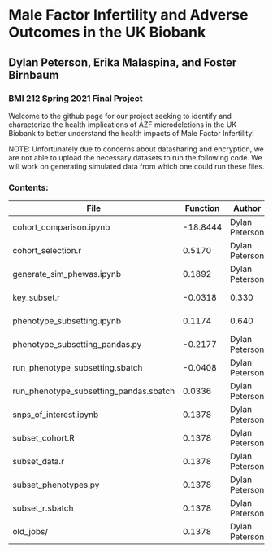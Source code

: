 # Male Factor Infertility and Adverse Outcomes in the UK Biobank
## Dylan Peterson, Erika Malaspina, and Foster Birnbaum
### BMI 212 Spring 2021 Final Project

Welcome to the github page for our project seeking to identify and characterize the health implications 
of AZF microdeletions in the UK Biobank to better understand the health impacts of Male Factor Infertility!

NOTE: Unfortunately due to concerns about datasharing and encryption, we are not able to upload the necessary datasets to run the following code.
We will work on generating simulated data from which one could run these files. 

### Contents:

| File                                 | Function                    | Author           | Run Order |
|--------------------------------------|-----------------------------|----------------|-------|
| cohort_comparison.ipynb| -18.8444 | Dylan Peterson |  |
| cohort_selection.r                          | 0.5170   | Dylan Peterson  | 1.000 |
| generate_sim_phewas.ipynb             | 0.1892   | Dylan Peterson    | 0.679 |
| key_subset.r                | -0.0318  | 0.330    | Dylan Peterson |
| phenotype_subsetting.ipynb | 0.1174   | 0.640    | Dylan Peterson |
| phenotype_subsetting_pandas.py  | -0.2177  | Dylan Peterson  | 1.000 |
| run_phenotype_subsetting.sbatch  | -0.0408  | Dylan Peterson  | 1.000 |
| run_phenotype_subsetting_pandas.sbatch                                 | 0.0336   | Dylan Peterson  | 1.000 |
| snps_of_interest.ipynb                                | 0.1378   | Dylan Peterson  | 1.000 |
| subset_cohort.R                                 | 0.1378   | Dylan Peterson  | 1.000 |
| subset_data.r                                 | 0.1378   | Dylan Peterson | 1.000 |
| subset_phenotypes.py                                 | 0.1378   | Dylan Peterson  | 1.000 |
| subset_r.sbatch                                 | 0.1378   | Dylan Peterson  | 1.000 |
| old_jobs/                                 | 0.1378   | Dylan Peterson  | Preprocessing |

